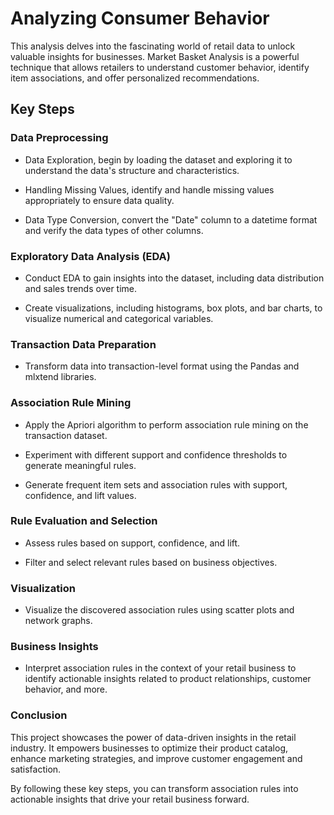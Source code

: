 # Analyzing Consumer Behavior

This analysis delves into the fascinating world of retail data to unlock valuable insights for businesses. Market Basket Analysis is a powerful technique that allows retailers to understand customer behavior, identify item associations, and offer personalized recommendations.

## Key Steps

### Data Preprocessing

- Data Exploration, begin by loading the dataset and exploring it to understand the data's structure and characteristics.
 
- Handling Missing Values, identify and handle missing values appropriately to ensure data quality.

- Data Type Conversion, convert the "Date" column to a datetime format and verify the data types of other columns.

### Exploratory Data Analysis (EDA)

- Conduct EDA to gain insights into the dataset, including data distribution and sales trends over time.

- Create visualizations, including histograms, box plots, and bar charts, to visualize numerical and categorical variables.

### Transaction Data Preparation

- Transform data into transaction-level format using the Pandas and mlxtend libraries.

### Association Rule Mining

- Apply the Apriori algorithm to perform association rule mining on the transaction dataset.

- Experiment with different support and confidence thresholds to generate meaningful rules.

- Generate frequent item sets and association rules with support, confidence, and lift values.

### Rule Evaluation and Selection

- Assess rules based on support, confidence, and lift.

- Filter and select relevant rules based on business objectives.

### Visualization

- Visualize the discovered association rules using scatter plots and network graphs.

### Business Insights

- Interpret association rules in the context of your retail business to identify actionable insights related to product relationships, customer behavior, and more.

### Conclusion

This project showcases the power of data-driven insights in the retail industry. It empowers businesses to optimize their product catalog, enhance marketing strategies, and improve customer engagement and satisfaction.

By following these key steps, you can transform association rules into actionable insights that drive your retail business forward.